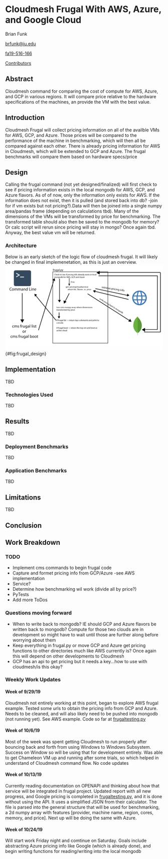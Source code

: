 # Cloudmesh Frugal With AWS, Azure, and Google Cloud

Brian Funk

brfunk@iu.edu

[fa19-516-166](https://github.com/cloudmesh-community/fa19-516-166)

[Contributors](https://github.com/cloudmesh-community/fa19-516-166/graphs/contributors)

## Abstract

Cloudmesh command for comparing the cost of compute for AWS, Azure, and GCP in various regions. It will compare price relative
to the hardware specifications of the machines, an provide the VM with the best value.

## Introduction

Cloudmesh Frugal will collect pricing information on all of the availble VMs for AWS, GCP, and Azure. Those prices will be
compared to the performance of the machine in benchmarking, which will then all be compared against each other. There is already
pricing information for AWS in Cloudmesh, which will be extended to GCP and Azure. The frugal benchmarks will compare them based
on hardware specs/price

## Design

Calling the frugal command (not yet designed/finalized) will first check to see if pricing information exists in the
local mongodb for AWS, GCP, and Azure flavors. As of of now, only the information only exists for AWS. If the information does
not exist, then it is pulled (and stored back into db? -join for if vm exists but not pricing?).Data will then be joined into
a single numpy area/pandas frame (depending on calculations tbd). Many of the dimensions of the VMs will be transformed by price
for benchmarking. The transformed table should also then be saved to the mongodb for memory? Or calc script will rerun since
pricing will stay in mongo? Once again tbd. Anyway, the best value vm will be returned. 

### Architecture

Below is an early sketch of the logic flow of cloudmesh frugal. It will likely be changed in final implemenetation, as this is
just an overview. 
![Very rough architecture/design diagram](images/frugal_design.png){#fig:frugal_design}

## Implementation

TBD

### Technologies Used

TBD

## Results

TBD

### Deployment Benchmarks

TBD

### Application Benchmarks

TBD

## Limitations

TBD

## Conclusion


## Work Breakdown

### TODO

* Implement cms commands to begin frugal code
* Capture and formet pricing info from GCP/Azure -see AWS implementation
* Service?
* Determine how benchmarking wil work (divide all by price?)
* PyTests
* Add more ToDos

### Questions moving forward

* When to write back to mongodb? IE should GCP and Azure flavors be written back to mongodb? Compute for those two clouds
  are in development so might have to wait until those are further along before worrying about them
* Keep everything in frugal.py or move GCP and Azure get pricing functions to other directories much like AWS currently is? Once
  again this will depend on other developments to Cloudmesh
* GCP has an api to get pricing but it needs a key...how to use with cloudmesh/is this okay?

### Weekly Work Updates

#### Week of 9/29/19

Cloudmesh not entirely working at this point, began to explore AWS frugal example. Tested some urls to obtain the pricing info
from GCP and Azure. Needs to be cleaned, and will also likely need to be pushed into mongodb (not running yet). See AWS example. Code so far
at [frugaltesting.py](https://github.com/cloudmesh-community/fa19-516-166/blob/master/project/frugaltesting.py)

#### Week of 10/6/19

Most of the week was spent getting Cloudmesh to run properly after bouncing back and forth from using Windows to Windows Subsystem.
Success on Window so will be using that for development entirely. Was able to get Chameleon VM up and running after some trials, so
which helped in understand of Cloudmesh command flow. No code updates

#### Week of 10/13/19

Currently reading documentation on OPENAPI and thinking about how that service will be integrated in frugal project.
Updated report with all new progress, and Google pricing is completed in
[frugaltesting.py](https://github.com/cloudmesh-community/fa19-516-166/blob/master/project/frugaltesting.py), and it is done without
using the API. It uses a simplified JSON from their calculator. The file is parsed into the general structure that will be used for benchmarking, a 2d numpy array with features [provider, machine name, region, cores, memory, and price]. Next up will be doing the same with Azure.

#### Week of 10/24/19

Will start work Friday night and comtinue on Saturday. Goals include abstracting Azure pricing info like Google (which is already done), and begin writing functions for reading/writing into the local mongodb
